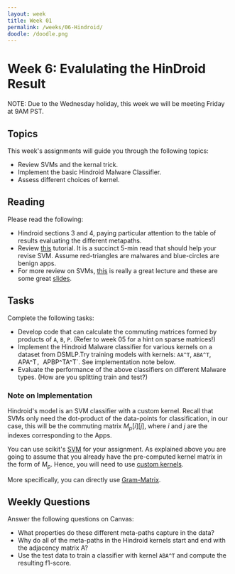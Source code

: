 ```yaml
---
layout: week
title: Week 01
permalink: /weeks/06-Hindroid/
doodle: /doodle.png
---
```


# Week 6: Evalulating the HinDroid Result

NOTE: Due to the Wednesday holiday, this week we will be meeting
Friday at 9AM PST.


## Topics

This week's assignments will guide you through the following topics:
* Review SVMs and the kernal trick.
* Implement the basic Hindroid Malware Classifier.
* Assess different choices of kernel.

## Reading

Please read the following:
* Hindroid sections 3 and 4, paying particular
  attention to the table of results evaluating the different
  metapaths.
* Review
  [this](https://monkeylearn.com/blog/introduction-to-support-vector-machines-svm/)
  tutorial. It is a succinct 5-min read that should help your revise
  SVM. Assume red-triangles are malwares and blue-circles are benign
  apps.
* For more review on SVMs,
  [this](https://www.youtube.com/watch?v=_PwhiWxHK8o) is really a
  great lecture and these are some great
  [slides](http://web.mit.edu/6.034/wwwbob/svm-notes-long-08.pdf).
  
## Tasks

Complete the following tasks:
* Develop code that can calculate the commuting matrices formed by
  products of `A`, `B`, `P`. (Refer to week 05 for a hint on sparse
  matrices!)
* Implement the Hindroid Malware classifier for various kernels on a
  dataset from DSMLP.Try training models with kernels: `AA^T`,
  `ABA^T`, APA^T`, `APBP^TA^T`. See implementation note below.
* Evaluate the performance of the above classifiers on different
  Malware types. (How are you splitting train and test?)

### Note on Implementation

Hindroid's model is an SVM classifier with a custom kernel. Recall
that SVMs only need the dot-product of the data-points for
classification, in our case, this will be the commuting matrix
*M*<sub>*p*</sub>[*i*][*j*], where *i* and *j* are the indexes
corresponding to the Apps.

You can use scikit's [SVM](https://scikit-learn.org/stable/modules/svm.html)
for your assignment. As explained above you are going to assume that
you already have the pre-computed kernel matrix in the form of
*M*<sub>*p*</sub>. Hence, you will need to use [custom
kernels](https://scikit-learn.org/stable/modules/svm.html#custom-kernels).

More specifically, you can directly use
[Gram-Matrix](https://scikit-learn.org/stable/modules/svm.html#using-the-gram-matrix).


## Weekly Questions

Answer the following questions on Canvas:

* What properties do these different meta-paths capture in the data?
* Why do all of the meta-paths in the Hindroid kernels start and end
  with the adjacency matrix A?
* Use the test data to train a classifier with kernel `ABA^T` and
  compute the resulting f1-score.
  



